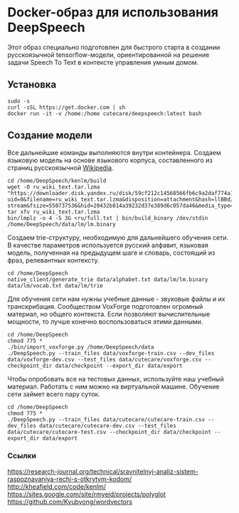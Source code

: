# Docker-образ для использования DeepSpeech
Этот образ специально подготовлен для быстрого старта в создании русскоязычной tensorflow-модели, ориентированной на решение задачи Speech To Text в контексте управления умным домом.

## Установка

```
sudo -s
curl -sSL https://get.docker.com | sh
docker run -it -v /home:/home cutecare/deepspeech:latest bash
```

## Создание модели

Все дальнейшие команды выполняются внутри контейнера.
Создаем языковую модель на основе языкового корпуса, составленного из страниц русскоязычной [Wikipedia](https://sites.google.com/site/rmyeid/projects/polyglot).

```
cd /home/DeepSpeech/kenlm/build
wget -O ru_wiki_text.tar.lzma "https://downloader.disk.yandex.ru/disk/59cf212c14568566fb6c9a2daf774a127f6f2155b34966b0a88e5a2252eae6a6/5a7eb6b1/xzO90AcS2RgzBLTfJiTsV9neJ0q43FWsJSXsgud43YCOFRMCRmmtDYBJcn_E0I_J7RSe9OXaONmMF06O9g37Vw%3D%3D?uid=0&filename=ru_wiki_text.tar.lzma&disposition=attachment&hash=llBBd/Rpfnkib2pBeYHtaaEMNenYWAOlKMop2ZNevjM%3D%3A&limit=0&content_type=application%2Foctet-stream&fsize=550737536&hid=20432b814a39232d37e389d6c057da46&media_type=compressed&tknv=v2"
tar xfv ru_wiki_text.tar.lzma
bin/lmplz -o 4 -S 3G <ru/full.txt | bin/build_binary /dev/stdin /home/DeepSpeech/data/lm/lm.binary 
```

Создаем trie-структуру, необходимую для дальнейшего обучения сети. В качестве параметров используется русский алфавит, языковая модель, полученная на предыдущем шаге и словарь, состоящий из фраз, релевантных контексту.

```
cd /home/DeepSpeech
native_client/generate_trie data/alphabet.txt data/lm/lm.binary data/lm/vocab.txt data/lm/trie
```

Для обучения сети нам нужны учебные данные - звуковые файлы и их транскрибация. Сообществом VoxForge подготовлен огромный материал, но общего контекста. Если позволяют вычислительные мощности, то лучше конечно воспользоваться этими данными.

```
cd /home/DeepSpeech
chmod 775 *
./bin/import_voxforge.py /home/DeepSpeech/data
./DeepSpeech.py --train_files data/voxforge-train.csv --dev_files data/voxforge-dev.csv --test_files data/cutecare/voxforge.csv --checkpoint_dir data/checkpoint --export_dir data/export
```

Чтобы опробовать все на тестовых данных, используйте наш учебный материал. Работать с ним можно на виртуальной машине. Обучение сети займет всего пару суток.

```
cd /home/DeepSpeech
chmod 775 *
./DeepSpeech.py --train_files data/cutecare/cutecare-train.csv --dev_files data/cutecare/cutecare-dev.csv --test_files data/cutecare/cutecare-test.csv --checkpoint_dir data/checkpoint --export_dir data/export
```

### Ссылки
https://research-journal.org/technical/sravnitelnyj-analiz-sistem-raspoznavaniya-rechi-s-otkrytym-kodom/
http://kheafield.com/code/kenlm/
https://sites.google.com/site/rmyeid/projects/polyglot
https://github.com/Kyubyong/wordvectors
